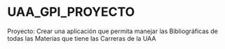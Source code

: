# UAA_GPI_PROYECTO
Proyecto: Crear una aplicación que permita manejar las Bibliográficas de todas las Materias que tiene las Carreras de la UAA
